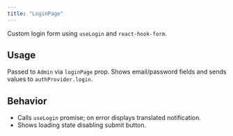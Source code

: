 ```yaml
---
title: "LoginPage"
---
```


Custom login form using `useLogin` and `react-hook-form`.

## Usage

Passed to `Admin` via `loginPage` prop. Shows email/password fields and sends values to `authProvider.login`.

## Behavior

- Calls `useLogin` promise; on error displays translated notification.
- Shows loading state disabling submit button.
